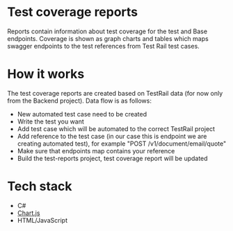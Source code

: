 # Test coverage reports
Reports contain information about test coverage for the test and Base endpoints. Coverage is shown as graph charts and tables which maps swagger endpoints to the test references from Test Rail test cases.

# How it works
The test coverage reports are created based on TestRail data (for now only from the Backend project). 
Data flow is as follows:
- New automated test case need to be created
- Write the test you want
- Add test case which will be automated to the correct TestRail project
- Add reference to the test case (in our case this is endpoint we are creating automated test), for example "POST /v1/document/email/quote"
- Make sure that endpoints map contains your reference
- Build the test-reports project, test coverage report will be updated


# Tech stack
- C#
- [Chart.js](https://www.chartjs.org/)
- HTML/JavaScript
